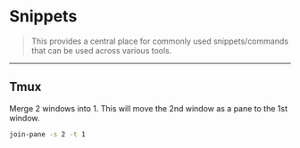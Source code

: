 # Snippets

> This provides a central place for commonly used snippets/commands that can be used across various tools.

---

## Tmux

Merge 2 windows into 1.
This will move the 2nd window as a pane to the 1st window.

```bash
join-pane -s 2 -t 1
```
